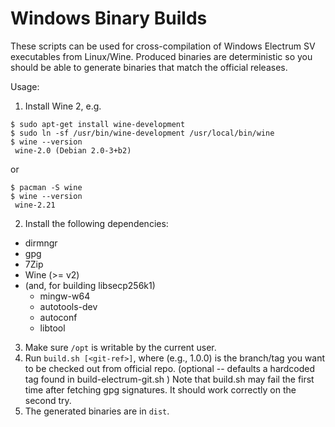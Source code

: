 Windows Binary Builds
=====================


These scripts can be used for cross-compilation of Windows Electrum SV executables from Linux/Wine.
Produced binaries are deterministic so you should be able to generate binaries that match the official releases.

Usage:
1. Install Wine 2, e.g.

```
$ sudo apt-get install wine-development
$ sudo ln -sf /usr/bin/wine-development /usr/local/bin/wine
$ wine --version
 wine-2.0 (Debian 2.0-3+b2)
```

or

```
$ pacman -S wine
$ wine --version
 wine-2.21
```

2. Install the following dependencies:

 - dirmngr
 - gpg
 - 7Zip
 - Wine (>= v2)
 - (and, for building libsecp256k1)
   - mingw-w64
   - autotools-dev
   - autoconf
   - libtool

3. Make sure `/opt` is writable by the current user.
4. Run `build.sh [<git-ref>]`, where <git-ref> (e.g., 1.0.0) is the branch/tag
   you want to be checked out from official repo.
   (optional -- defaults a hardcoded tag found in build-electrum-git.sh )
   Note that build.sh may fail the first time after fetching gpg signatures.
   It should work correctly on the second try.
5. The generated binaries are in `dist`.
